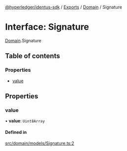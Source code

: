 [@hyperledger/identus-sdk](../README.md) / [Exports](../modules.md) / [Domain](../modules/Domain.md) / Signature

# Interface: Signature

[Domain](../modules/Domain.md).Signature

## Table of contents

### Properties

- [value](Domain.Signature.md#value)

## Properties

### value

• **value**: `Uint8Array`

#### Defined in

[src/domain/models/Signature.ts:2](https://github.com/hyperledger-identus/sdk-ts/blob/ccc9c0ac7bbfa014ad60ef1b5e244665d7b8ffc1/src/domain/models/Signature.ts#L2)
